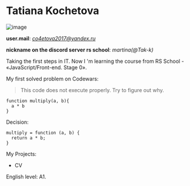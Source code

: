 # **Tatiana Kochetova**

![image](https://m.media-amazon.com/images/M/MV5BMDcyNTAzNTQtZDkxNS00Y2Y4LWFkYzUtMTIzN2EyZWQ4OGIwXkEyXkFqcGdeQXVyMDgyNjA5MA@@._V1_SY400_CR155)

**user.mail**: *co4etova2017@yandex.ru*

**nickname on the discord server rs school**: *martina(@Tak-k)*

 Taking the first steps in IT. Now I 'm learning the course from RS School - «JavaScript/Front-end. Stage 0».

 My first solved problem on Codewars:
> This code does not execute properly. Try to figure out why.
``` 
function multiply(a, b){
  a * b
}
```
 Decision:
``` 
multiply = function (a, b) {
  return a * b;
}
```


 My Projects:
* CV

 English level: A1.